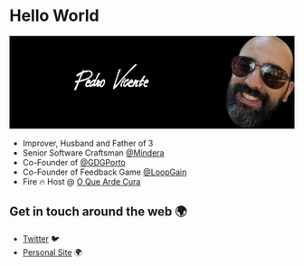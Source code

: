 # Hello World

![Pedro Vicente](https://github.com/neteinstein/neteinstein/raw/master/github-header.png)


- Improver, Husband and Father of 3 
- Senior Software Craftsman [@Mindera](https://github.com/Mindera)
- Co-Founder of [@GDGPorto](https://github.com/GDGPorto)
- Co-Founder of Feedback Game [@LoopGain](https://github.com/LoopGainOrg)
- Fire 🔥 Host @ [O Que Arde Cura](https://www.facebook.com/oqueardecura/)


## Get in touch around the web 🌍

- [Twitter](https://twitter.com/neteinstein) 🐦
- [Personal Site](https://about.me/neteinstein) 🌍
